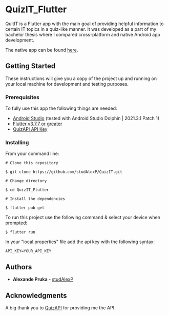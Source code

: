 # QuizIT_Flutter

QuitIT is a Flutter app with the main goal of providing helpful information to certain IT topics in a quiz-like manner.
It was developed as a part of my bachelor thesis where I compared cross-platform and native Android app development.

The native app can be found [here](https://github.com/studAlexP/QuizIT_Android).

## Getting Started
These instructions will give you a copy of the project up and running on your local machine for development and testing purposes.


### Prerequisites
To fully use this app the following things are needed:

+ [Android Studio](https://developer.android.com/studio) (tested with Android Studio Dolphin | 2021.3.1 Patch 1)
+ [Flutter v3.7.7 or greater](https://docs.flutter.dev/get-started/install)
+ [QuizAPI API Key](https://quizapi.io/)

### Installing
From your command line:
```
# Clone this repository

$ git clone https://github.com/studAlexP/QuizIT.git

# Change directory

$ cd QuizIT_Flutter

# Install the dependencies

$ flutter pub get
```
To run this project use the following command & select your device when prompted:
```
$ flutter run
```

In your "local.properties" file add the api key with the following syntax:
```
API_KEY=YOUR_API_KEY
```

## Authors
+ **Alexande Pruka** - [studAlexP](https://github.com/studAlexP)

## Acknowledgments

A big thank you to [QuizAPI](https://quizapi.io/) for providing me the API